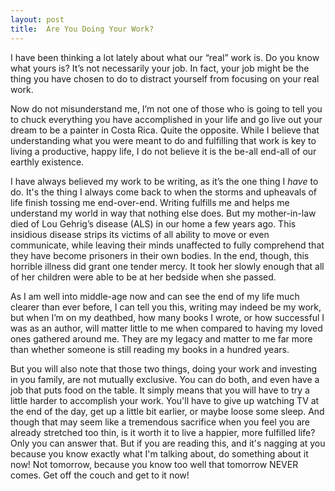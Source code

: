 ```yaml
---
layout: post
title:  Are You Doing Your Work?
---
```

I have been thinking a lot lately about what our “real” work is. Do you know what yours is? It’s not necessarily your job. In fact, your job might be the thing you have chosen to do to distract yourself from focusing on your real work.
<!--more-->

Now do not misunderstand me, I’m not one of those who is going to tell you to chuck everything you have accomplished in your life and go live out your dream to be a painter in Costa Rica. Quite the opposite. While I believe that understanding what you were meant to do and fulfilling that work is key to living a productive, happy life, I do not believe it is the be-all end-all of our earthly existence.

I have always believed my work to be writing, as it’s the one thing I _have_ to do. It's the thing I always come back to when the storms and upheavals of life finish tossing me end-over-end. Writing fulfills me and helps me understand my world in way that nothing else does. But my mother-in-law died of Lou Gehrig’s disease (ALS) in our home a few years ago. This insidious disease strips its victims of all ability to move or even communicate, while leaving their minds unaffected to fully comprehend that they have become prisoners in their own bodies. In the end, though, this horrible illness did grant one tender mercy. It took her slowly enough that all of her children were able to be at her bedside when she passed. 

As I am well into middle-age now and can see the end of my life much clearer than ever before, I can tell you this, writing may indeed be my work, but when I’m on my deathbed, how many books I wrote, or how successful I was as an author, will matter little to me when compared to having my loved ones gathered around me. They are my legacy and matter to me far more than whether someone is still reading my books in a hundred years.

But you will also note that those two things, doing your work and investing in you family, are not mutually exclusive. You can do both, and even have a job that puts food on the table. It simply means that you will have to try a little harder to accomplish your work. You'll have to give up watching TV at the end of the day, get up a little bit earlier, or maybe loose some sleep. And though that may seem like a tremendous sacrifice when you feel you are already stretched too thin, is it worth it to live a happier, more fulfilled life? Only you can answer that. But if you are reading this, and it's nagging at you because you know exactly what I'm talking about, do something about it now! Not tomorrow, because you know too well that tomorrow NEVER comes. Get off the couch and get to it now!
